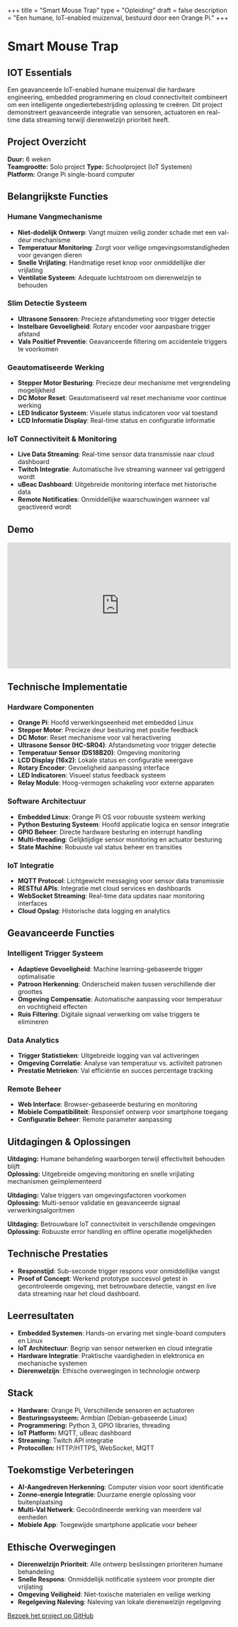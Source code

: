 +++
title = "Smart Mouse Trap"
type = "Opleiding"
draft = false
description = "Een humane, IoT-enabled muizenval, bestuurd door een Orange Pi."
+++

# Smart Mouse Trap
## IOT Essentials

Een geavanceerde IoT-enabled humane muizenval die hardware engineering, embedded programmering en cloud connectiviteit combineert om een intelligente ongediertebestrijding oplossing te creëren. Dit project demonstreert geavanceerde integratie van sensoren, actuatoren en real-time data streaming terwijl dierenwelzijn prioriteit heeft.

## Project Overzicht

**Duur:** 6 weken  
**Teamgrootte:** Solo project
**Type:** Schoolproject (IoT Systemen)  
**Platform:** Orange Pi single-board computer

## Belangrijkste Functies

### Humane Vangmechanisme
- **Niet-dodelijk Ontwerp**: Vangt muizen veilig zonder schade met een val-deur mechanisme
- **Temperatuur Monitoring**: Zorgt voor veilige omgevingsomstandigheden voor gevangen dieren
- **Snelle Vrijlating**: Handmatige reset knop voor onmiddellijke dier vrijlating
- **Ventilatie Systeem**: Adequate luchtstroom om dierenwelzijn te behouden

### Slim Detectie Systeem
- **Ultrasone Sensoren**: Precieze afstandsmeting voor trigger detectie
- **Instelbare Gevoeligheid**: Rotary encoder voor aanpasbare trigger afstand
- **Vals Positief Preventie**: Geavanceerde filtering om accidentele triggers te voorkomen

### Geautomatiseerde Werking
- **Stepper Motor Besturing**: Precieze deur mechanisme met vergrendeling mogelijkheid
- **DC Motor Reset**: Geautomatiseerd val reset mechanisme voor continue werking
- **LED Indicator Systeem**: Visuele status indicatoren voor val toestand
- **LCD Informatie Display**: Real-time status en configuratie informatie

### IoT Connectiviteit & Monitoring
- **Live Data Streaming**: Real-time sensor data transmissie naar cloud dashboard
- **Twitch Integratie**: Automatische live streaming wanneer val getriggerd wordt
- **uBeac Dashboard**: Uitgebreide monitoring interface met historische data
- **Remote Notificaties**: Onmiddellijke waarschuwingen wanneer val geactiveerd wordt

## Demo

<div style="position: relative; padding-bottom: 56.25%; height: 0; overflow: hidden; max-width: 100%; background: #000;">
    <iframe 
        src="https://www.youtube.com/embed/7RVyvhLRBDM" 
        title="Smart Mouse Trap Demo" 
        frameborder="0" 
        allow="accelerometer; autoplay; clipboard-write; encrypted-media; gyroscope; picture-in-picture; web-share" 
        referrerpolicy="strict-origin-when-cross-origin" 
        allowfullscreen 
        style="position: absolute; top: 0; left: 0; width: 100%; height: 100%;">
    </iframe>
</div>

## Technische Implementatie

### Hardware Componenten
- **Orange Pi**: Hoofd verwerkingseenheid met embedded Linux
- **Stepper Motor**: Precieze deur besturing met positie feedback
- **DC Motor**: Reset mechanisme voor val heractivering
- **Ultrasone Sensor (HC-SR04)**: Afstandsmeting voor trigger detectie
- **Temperatuur Sensor (DS18B20)**: Omgeving monitoring
- **LCD Display (16x2)**: Lokale status en configuratie weergave
- **Rotary Encoder**: Gevoeligheid aanpassing interface
- **LED Indicatoren**: Visueel status feedback systeem
- **Relay Module**: Hoog-vermogen schakeling voor externe apparaten

### Software Architectuur
- **Embedded Linux**: Orange Pi OS voor robuuste systeem werking
- **Python Besturing Systeem**: Hoofd applicatie logica en sensor integratie
- **GPIO Beheer**: Directe hardware besturing en interrupt handling
- **Multi-threading**: Gelijktijdige sensor monitoring en actuator besturing
- **State Machine**: Robuuste val status beheer en transities

### IoT Integratie
- **MQTT Protocol**: Lichtgewicht messaging voor sensor data transmissie
- **RESTful APIs**: Integratie met cloud services en dashboards
- **WebSocket Streaming**: Real-time data updates naar monitoring interfaces
- **Cloud Opslag**: Historische data logging en analytics

## Geavanceerde Functies

### Intelligent Trigger Systeem
- **Adaptieve Gevoeligheid**: Machine learning-gebaseerde trigger optimalisatie
- **Patroon Herkenning**: Onderscheid maken tussen verschillende dier groottes
- **Omgeving Compensatie**: Automatische aanpassing voor temperatuur en vochtigheid effecten
- **Ruis Filtering**: Digitale signaal verwerking om valse triggers te elimineren

### Data Analytics
- **Trigger Statistieken**: Uitgebreide logging van val activeringen
- **Omgeving Correlatie**: Analyse van temperatuur vs. activiteit patronen
- **Prestatie Metrieken**: Val efficiëntie en succes percentage tracking

### Remote Beheer
- **Web Interface**: Browser-gebaseerde besturing en monitoring
- **Mobiele Compatibiliteit**: Responsief ontwerp voor smartphone toegang
- **Configuratie Beheer**: Remote parameter aanpassing

## Uitdagingen & Oplossingen

**Uitdaging:** Humane behandeling waarborgen terwijl effectiviteit behouden blijft  
**Oplossing:** Uitgebreide omgeving monitoring en snelle vrijlating mechanismen geïmplementeerd

**Uitdaging:** Valse triggers van omgevingsfactoren voorkomen  
**Oplossing:** Multi-sensor validatie en geavanceerde signaal verwerkingsalgoritmen

**Uitdaging:** Betrouwbare IoT connectiviteit in verschillende omgevingen  
**Oplossing:** Robuuste error handling en offline operatie mogelijkheden

## Technische Prestaties

- **Responstijd**: Sub-seconde trigger respons voor onmiddellijke vangst
- **Proof of Concept**: Werkend prototype succesvol getest in gecontroleerde omgeving, met betrouwbare detectie, vangst en live data streaming naar het cloud dashboard.

## Leerresultaten

- **Embedded Systemen**: Hands-on ervaring met single-board computers en Linux
- **IoT Architectuur**: Begrip van sensor netwerken en cloud integratie
- **Hardware Integratie**: Praktische vaardigheden in elektronica en mechanische systemen
- **Dierenwelzijn**: Ethische overwegingen in technologie ontwerp

## Stack
- **Hardware:** Orange Pi, Verschillende sensoren en actuatoren
- **Besturingssysteem:** Armbian (Debian-gebaseerde Linux)
- **Programmering:** Python 3, GPIO libraries, threading
- **IoT Platform:** MQTT, uBeac dashboard
- **Streaming:** Twitch API integratie
- **Protocollen:** HTTP/HTTPS, WebSocket, MQTT

## Toekomstige Verbeteringen

- **AI-Aangedreven Herkenning**: Computer vision voor soort identificatie
- **Zonne-energie Integratie**: Duurzame energie oplossing voor buitenplaatsing
- **Multi-Val Netwerk**: Gecoördineerde werking van meerdere val eenheden
- **Mobiele App**: Toegewijde smartphone applicatie voor beheer

## Ethische Overwegingen

- **Dierenwelzijn Prioriteit**: Alle ontwerp beslissingen prioriteren humane behandeling
- **Snelle Respons**: Onmiddellijk notificatie systeem voor prompte dier vrijlating
- **Omgeving Veiligheid**: Niet-toxische materialen en veilige werking
- **Regelgeving Naleving**: Naleving van lokale dierenwelzijn regelgeving

[Bezoek het project op GitHub](https://github.com/r0831281/ProjectIot)
